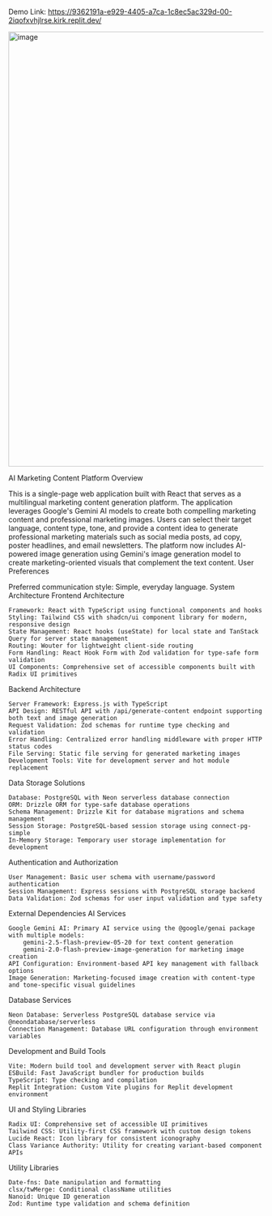 Demo Link: https://9362191a-e929-4405-a7ca-1c8ec5ac329d-00-2iqofxvhjlrse.kirk.replit.dev/



<img width="1512" height="859" alt="image" src="https://github.com/user-attachments/assets/1a9d732f-8330-40c1-959d-0a1e1a2a0f5d" />

AI Marketing Content Platform
Overview

This is a single-page web application built with React that serves as a multilingual marketing content generation platform. The application leverages Google's Gemini AI models to create both compelling marketing content and professional marketing images. Users can select their target language, content type, tone, and provide a content idea to generate professional marketing materials such as social media posts, ad copy, poster headlines, and email newsletters. The platform now includes AI-powered image generation using Gemini's image generation model to create marketing-oriented visuals that complement the text content.
User Preferences

Preferred communication style: Simple, everyday language.
System Architecture
Frontend Architecture

    Framework: React with TypeScript using functional components and hooks
    Styling: Tailwind CSS with shadcn/ui component library for modern, responsive design
    State Management: React hooks (useState) for local state and TanStack Query for server state management
    Routing: Wouter for lightweight client-side routing
    Form Handling: React Hook Form with Zod validation for type-safe form validation
    UI Components: Comprehensive set of accessible components built with Radix UI primitives

Backend Architecture

    Server Framework: Express.js with TypeScript
    API Design: RESTful API with /api/generate-content endpoint supporting both text and image generation
    Request Validation: Zod schemas for runtime type checking and validation
    Error Handling: Centralized error handling middleware with proper HTTP status codes
    File Serving: Static file serving for generated marketing images
    Development Tools: Vite for development server and hot module replacement

Data Storage Solutions

    Database: PostgreSQL with Neon serverless database connection
    ORM: Drizzle ORM for type-safe database operations
    Schema Management: Drizzle Kit for database migrations and schema management
    Session Storage: PostgreSQL-based session storage using connect-pg-simple
    In-Memory Storage: Temporary user storage implementation for development

Authentication and Authorization

    User Management: Basic user schema with username/password authentication
    Session Management: Express sessions with PostgreSQL storage backend
    Data Validation: Zod schemas for user input validation and type safety

External Dependencies
AI Services

    Google Gemini AI: Primary AI service using the @google/genai package with multiple models:
        gemini-2.5-flash-preview-05-20 for text content generation
        gemini-2.0-flash-preview-image-generation for marketing image creation
    API Configuration: Environment-based API key management with fallback options
    Image Generation: Marketing-focused image creation with content-type and tone-specific visual guidelines

Database Services

    Neon Database: Serverless PostgreSQL database service via @neondatabase/serverless
    Connection Management: Database URL configuration through environment variables

Development and Build Tools

    Vite: Modern build tool and development server with React plugin
    ESBuild: Fast JavaScript bundler for production builds
    TypeScript: Type checking and compilation
    Replit Integration: Custom Vite plugins for Replit development environment

UI and Styling Libraries

    Radix UI: Comprehensive set of accessible UI primitives
    Tailwind CSS: Utility-first CSS framework with custom design tokens
    Lucide React: Icon library for consistent iconography
    Class Variance Authority: Utility for creating variant-based component APIs

Utility Libraries

    Date-fns: Date manipulation and formatting
    clsx/twMerge: Conditional className utilities
    Nanoid: Unique ID generation
    Zod: Runtime type validation and schema definition

